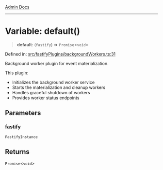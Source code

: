 [Admin Docs](/)

***

# Variable: default()

> **default**: (`fastify`) => `Promise`\<`void`\>

Defined in: [src/fastifyPlugins/backgroundWorkers.ts:31](https://github.com/Sourya07/talawa-api/blob/ead7a48e0174153214ee7311f8b242ee1c1a12ca/src/fastifyPlugins/backgroundWorkers.ts#L31)

Background worker plugin for event materialization.

This plugin:
- Initializes the background worker service
- Starts the materialization and cleanup workers
- Handles graceful shutdown of workers
- Provides worker status endpoints

## Parameters

### fastify

`FastifyInstance`

## Returns

`Promise`\<`void`\>
